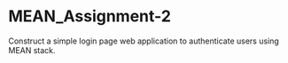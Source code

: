 # MEAN_Assignment-2
Construct a simple login page web application to authenticate users using MEAN stack.
